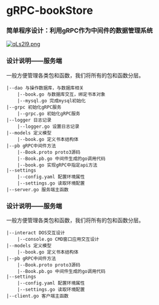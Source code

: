 # gRPC-bookStore



### 简单程序设计：利用gRPC作为中间件的数据管理系统

<a href="https://imgtu.com/i/qLs2l9"><img src="https://s1.ax1x.com/2022/04/05/qLs2l9.png" alt="qLs2l9.png" border="0" /></a>

### 设计说明——服务端

一般方便管理各类包和函数，我们将所有的包和函数分层。

```
|--dao 与操作数据库，与数据库相关
    |--book.go 与数据库交互，绑定书本对象
    |--mysql.go 完成mysql初始化
|--grpc 初始化gRPC服务
    |--grpc.go 初始化gRPC服务
|--logger 日志记录
    |--logger.go 设置日志记录
|--models 定义模型
    |--book.go 定义书本结构体
|--pb gRPC中间件方法
    |--Book.proto proto3源码
    |--Book.pb.go 中间件生成的go调用代码
    |--book.go 实现gRPC中指定api方法
|--settings
    |--config.yaml 配置环境属性
    |--settings.go 读取环境配置
|--server.go 服务端主函数
```



### 设计说明——服务端

一般方便管理各类包和函数，我们将所有的包和函数分层。

```
|--interact DOS交互设计
    |--console.go CMD窗口应用交互设计
|--models 定义模型
    |--book.go 定义书本结构体
|--pb gRPC中间件方法
    |--Book.proto proto3源码
    |--Book.pb.go 中间件生成的go调用代码
|--settings
    |--config.yaml 配置环境属性
    |--settings.go 读取环境配置
|--client.go 客户端主函数
```



